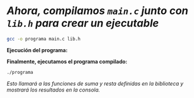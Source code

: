 <!-- Autor: Daniel Benjamin Perez Morales -->
<!-- GitHub: https://github.com/D4nitrix13 -->
<!-- GitLab: https://gitlab.com/D4nitrix13 -->
<!-- Correo electrónico: danielperezdev@proton.me -->

# ***Ahora, compilamos `main.c` junto con `lib.h` para crear un ejecutable***

```bash
gcc -o programa main.c lib.h
```

**Ejecución del programa:**

**Finalmente, ejecutamos el programa compilado:**

```bash
./programa
```

*Esto llamará a las funciones de suma y resta definidas en la biblioteca y mostrará los resultados en la consola.*

